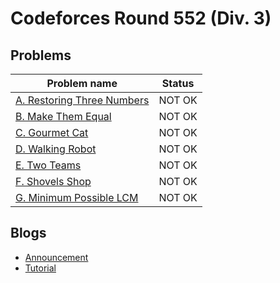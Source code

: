 # Codeforces Round 552 (Div. 3)

## Problems

|Problem name|Status|
|------------|---------|
| [A. Restoring Three Numbers](problems/A._Restoring_Three_Numbers.md)|NOT OK|
| [B. Make Them Equal](problems/B._Make_Them_Equal.md)|NOT OK|
| [C. Gourmet Cat](problems/C._Gourmet_Cat.md)|NOT OK|
| [D. Walking Robot](problems/D._Walking_Robot.md)|NOT OK|
| [E. Two Teams](problems/E._Two_Teams.md)|NOT OK|
| [F. Shovels Shop](problems/F._Shovels_Shop.md)|NOT OK|
| [G. Minimum Possible LCM](problems/G._Minimum_Possible_LCM.md)|NOT OK|
## Blogs

- [Announcement](blogs/Announcement.md)
- [Tutorial](blogs/Tutorial.md)
